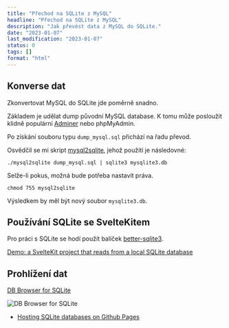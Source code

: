 ```yaml
---
title: "Přechod na SQLite z MySQL"
headline: "Přechod na SQLite z MySQL"
description: "Jak převést data z MySQL do SQLite."
date: "2023-01-07"
last_modification: "2023-01-07"
status: 0
tags: []
format: "html"
---
```


<h2 id="konverse-dat">Konverse dat</h2>

<p>Zkonvertovat MySQL do SQLite jde poměrně snadno.</p>

<p>Základem je udělat dump původní MySQL database. K tomu může posloužit klidně populární <a href="https://www.adminer.org/cs/">Adminer</a> nebo phpMyAdmin.</p>

<p>Po získání souboru typu <code>dump_mysql.sql</code> přichází na řadu převod.</p>


<p>Osvědčil se mi skript <a href="https://github.com/dumblob/mysql2sqlite">mysql2sqlite</a>, jehož použití je následovné:</p>

<pre><code>./mysql2sqlite dump_mysql.sql | sqlite3 mysqlite3.db</code></pre>

<p>Selže-li pokus, možná bude potřeba nastavit práva.</p>

<pre><code>chmod 755 mysql2sqlite</code></pre>



<p>Výsledkem by měl být nový soubor <code>mysqlite3.db</code>.</p>


<h2 id="sveltekit">Používání SQLite se SvelteKitem</h2>

<p>Pro práci s SQLite se hodí použít balíček <a href="https://github.com/WiseLibs/better-sqlite3">better-sqlite3</a>.</p>

<p><a href="https://github.com/kisaragi-hiu/demo-sveltekit-sqlite">Demo: a SvelteKit project that reads from a local SQLite database</a></p>


<h2 id="prohlizeni">Prohlížení dat</h2>


<p><a href="https://sqlitebrowser.org">DB Browser for SQLite</a></p>

<p><img src="/files/prevod-sqlite/db-browser-for-sqlite.png" alt="DB Browser for SQLite" class="border"></p>


<ul>
  <li>
    <a href="https://phiresky.github.io/blog/2021/hosting-sqlite-databases-on-github-pages/">Hosting SQLite databases on Github Pages</a>
  </li>
</ul>